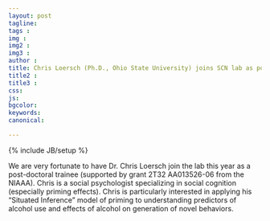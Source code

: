 ```yaml
---
layout: post
tagline: 
tags : 
img : 
img2 :
img3 : 
author : 
title: Chris Loersch (Ph.D., Ohio State University) joins SCN lab as postdoc
title2 : 
title3 : 
css: 
js: 
bgcolor: 
keywords: 
canonical:

---
```

{% include JB/setup %}

We are very fortunate to have Dr. Chris Loersch join the lab this year as a post-doctoral trainee (supported by grant 2T32 AA013526-06 from the NIAAA).  Chris is a social psychologist specializing in social cognition (especially priming effects).  Chris is particularly interested in applying his “Situated Inference” model of priming to understanding predictors of alcohol use and effects of alcohol on generation of novel behaviors.
